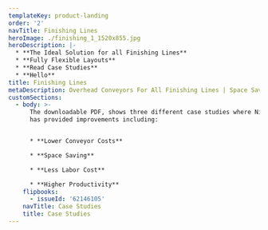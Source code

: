 ```yaml
---
templateKey: product-landing
order: '2'
navTitle: Finishing Lines
heroImage: ./finishing_1_1520x855.jpg
heroDescription: |-
  * **The Ideal Solution for all Finishing Lines**
  * **Fully Flexible Layouts**
  * **Read Case Studies**
  * **Hello**
title: Finishing Lines
metaDescription: Overhead Conveyors For All Finishing Lines | Space Saving | Higher Productivity | Low Maintenance | Case Studies | Liquid and Powder Lines
customSections:
  - body: >-
      The downloadable PDF, shows three different case studies where NikoTrack
      has provided improvements including:


      * **Lower Conveyor Costs**

      * **Space Saving**

      * **Less Labor Cost**

      * **Higher Productivity**
    flipbooks:
      - issueId: '62146105'
    navTitle: Case Studies
    title: Case Studies
---
```

